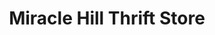 ---
title: "Miracle Hill Thrift Store"
url: /greenville/miracle-hill-thrift-store-south-pleasantburg-drive/
shop: charity
---
